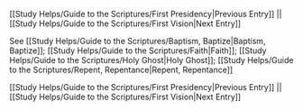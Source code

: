 [[Study Helps/Guide to the Scriptures/First Presidency|Previous Entry]]  ||  [[Study Helps/Guide to the Scriptures/First Vision|Next Entry]]

 See [[Study Helps/Guide to the Scriptures/Baptism, Baptize|Baptism, Baptize]]; [[Study Helps/Guide to the Scriptures/Faith|Faith]]; [[Study Helps/Guide to the Scriptures/Holy Ghost|Holy Ghost]]; [[Study Helps/Guide to the Scriptures/Repent, Repentance|Repent, Repentance]]

[[Study Helps/Guide to the Scriptures/First Presidency|Previous Entry]]  ||  [[Study Helps/Guide to the Scriptures/First Vision|Next Entry]]